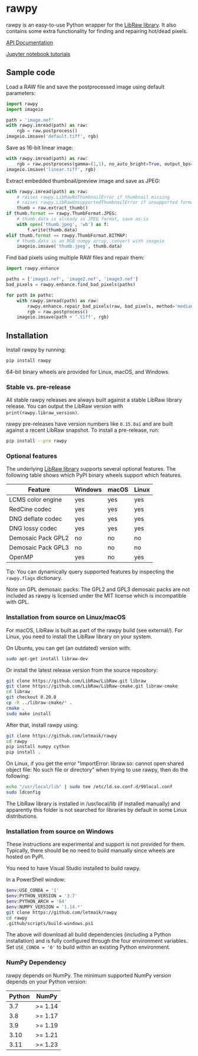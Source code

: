 # rawpy

rawpy is an easy-to-use Python wrapper for the [LibRaw library][libraw].
It also contains some extra functionality for finding and repairing hot/dead pixels.

[API Documentation](https://letmaik.github.io/rawpy/api/)

[Jupyter notebook tutorials](https://github.com/letmaik/rawpy-notebooks/blob/master/README.md)

## Sample code

Load a RAW file and save the postprocessed image using default parameters:

```python
import rawpy
import imageio

path = 'image.nef'
with rawpy.imread(path) as raw:
    rgb = raw.postprocess()
imageio.imsave('default.tiff', rgb)
```

Save as 16-bit linear image:

```python
with rawpy.imread(path) as raw:
    rgb = raw.postprocess(gamma=(1,1), no_auto_bright=True, output_bps=16)
imageio.imsave('linear.tiff', rgb)
```

Extract embedded thumbnail/preview image and save as JPEG:

```python
with rawpy.imread(path) as raw:
    # raises rawpy.LibRawNoThumbnailError if thumbnail missing
    # raises rawpy.LibRawUnsupportedThumbnailError if unsupported format
    thumb = raw.extract_thumb()
if thumb.format == rawpy.ThumbFormat.JPEG:
    # thumb.data is already in JPEG format, save as-is
    with open('thumb.jpeg', 'wb') as f:
        f.write(thumb.data)
elif thumb.format == rawpy.ThumbFormat.BITMAP:
    # thumb.data is an RGB numpy array, convert with imageio
    imageio.imsave('thumb.jpeg', thumb.data)
```

Find bad pixels using multiple RAW files and repair them:

```python
import rawpy.enhance

paths = ['image1.nef', 'image2.nef', 'image3.nef']
bad_pixels = rawpy.enhance.find_bad_pixels(paths)

for path in paths:
    with rawpy.imread(path) as raw:
        rawpy.enhance.repair_bad_pixels(raw, bad_pixels, method='median')
        rgb = raw.postprocess()
    imageio.imsave(path + '.tiff', rgb)
```

## Installation

Install rawpy by running:
```sh
pip install rawpy
```

64-bit binary wheels are provided for Linux, macOS, and Windows.

### Stable vs. pre-release

All stable rawpy releases are always built against a stable LibRaw library release.
You can output the LibRaw version with `print(rawpy.libraw_version)`.

rawpy pre-releases have version numbers like `0.15.0a1` and are built against
a recent LibRaw snapshot. To install a pre-release, run:
```sh
pip install --pre rawpy
```

### Optional features

The underlying [LibRaw library][libraw] supports several optional features.
The following table shows which PyPI binary wheels support which features.

| Feature            | Windows | macOS | Linux |
| ------------------ | ------- | ----- | ----- |
| LCMS color engine  | yes     | yes   | yes   |
| RedCine codec      | yes     | yes   | yes   |
| DNG deflate codec  | yes     | yes   | yes   |
| DNG lossy codec    | yes     | yes   | yes   |
| Demosaic Pack GPL2 | no      | no    | no    |
| Demosaic Pack GPL3 | no      | no    | no    |
| OpenMP             | yes     | no    | yes   |

Tip: You can dynamically query supported features by inspecting the `rawpy.flags` dictionary.

Note on GPL demosaic packs: The GPL2 and GPL3 demosaic packs are not included as rawpy is licensed
under the MIT license which is incompatible with GPL.

### Installation from source on Linux/macOS

For macOS, LibRaw is built as part of the rawpy build (see external/).
For Linux, you need to install the LibRaw library on your system.

On Ubuntu, you can get (an outdated) version with:

```sh
sudo apt-get install libraw-dev
```

Or install the latest release version from the source repository:

```sh
git clone https://github.com/LibRaw/LibRaw.git libraw
git clone https://github.com/LibRaw/LibRaw-cmake.git libraw-cmake
cd libraw
git checkout 0.20.0
cp -R ../libraw-cmake/* .
cmake .
sudo make install
```
    
After that, install rawpy using:

```sh
git clone https://github.com/letmaik/rawpy
cd rawpy
pip install numpy cython
pip install .
```
    
On Linux, if you get the error "ImportError: libraw.so: cannot open shared object file: No such file or directory"
when trying to use rawpy, then do the following:

```sh
echo "/usr/local/lib" | sudo tee /etc/ld.so.conf.d/99local.conf
sudo ldconfig
```

The LibRaw library is installed in /usr/local/lib (if installed manually) and apparently this folder is not searched
for libraries by default in some Linux distributions.

### Installation from source on Windows

These instructions are experimental and support is not provided for them.
Typically, there should be no need to build manually since wheels are hosted on PyPI.

You need to have Visual Studio installed to build rawpy.

In a PowerShell window:
```sh
$env:USE_CONDA = '1'
$env:PYTHON_VERSION = '3.7'
$env:PYTHON_ARCH = '64'
$env:NUMPY_VERSION = '1.14.*'
git clone https://github.com/letmaik/rawpy
cd rawpy
.github/scripts/build-windows.ps1
```
The above will download all build dependencies (including a Python installation)
and is fully configured through the four environment variables.
Set `USE_CONDA = '0'` to build within an existing Python environment.

### NumPy Dependency

rawpy depends on NumPy. The minimum supported NumPy version depends on your Python version:

| Python | NumPy    |
| ------ | -------- |
| 3.7    | >= 1.14  |
| 3.8    | >= 1.17  |
| 3.9    | >= 1.19  |
| 3.10   | >= 1.21  |
| 3.11   | >= 1.23  |


[libraw]: https://www.libraw.org